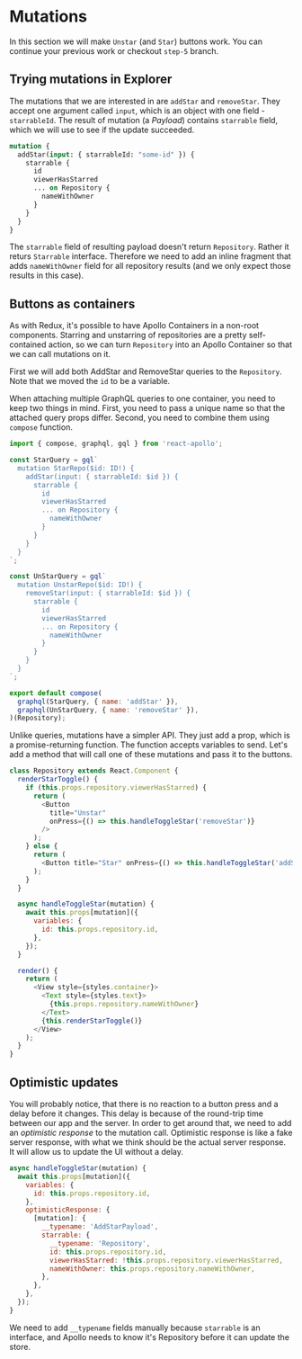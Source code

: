 # Mutations

In this section we will make `Unstar` (and `Star`) buttons work. You can
continue your previous work or checkout `step-5` branch.

## Trying mutations in Explorer

The mutations that we are interested in are `addStar` and `removeStar`. They
accept one argument called `input`, which is an object with one field -
`starrableId`. The result of mutation (a *Payload*) contains `starrable` field,
which we will use to see if the update succeeded.

```graphql
mutation {
  addStar(input: { starrableId: "some-id" }) {
    starrable {
      id
      viewerHasStarred
      ... on Repository {
        nameWithOwner
      }
    }
  }
}
```

The `starrable` field of resulting payload doesn't return `Repository`. Rather
it returs `Starrable` interface. Therefore we need to add an inline fragment
that adds `nameWithOwner` field for all repository results (and we only expect
those results in this case).

## Buttons as containers

As with Redux, it's possible to have Apollo Containers in a non-root components.
Starring and unstarring of repositories are a pretty self-contained action, so
we can turn `Repository` into an Apollo Container so that we can call mutations
on it.

First we will add both AddStar and RemoveStar queries to the `Repository`. Note
that we moved the `id` to be a variable.

When attaching multiple GraphQL queries to one container, you need to keep
two things in mind. First, you need to pass a unique name so that the attached
query props differ. Second, you need to combine them using `compose` function.

```js
import { compose, graphql, gql } from 'react-apollo';

```

```js
const StarQuery = gql`
  mutation StarRepo($id: ID!) {
    addStar(input: { starrableId: $id }) {
      starrable {
        id
        viewerHasStarred
        ... on Repository {
          nameWithOwner
        }
      }
    }
  }
`;

const UnStarQuery = gql`
  mutation UnstarRepo($id: ID!) {
    removeStar(input: { starrableId: $id }) {
      starrable {
        id
        viewerHasStarred
        ... on Repository {
          nameWithOwner
        }
      }
    }
  }
`;

export default compose(
  graphql(StarQuery, { name: 'addStar' }),
  graphql(UnStarQuery, { name: 'removeStar' }),
)(Repository);

```

Unlike queries, mutations have a simpler API. They just add a prop, which is
a promise-returning function. The function accepts variables to send. Let's add
a method that will call one of these mutations and pass it to the buttons.

```js
class Repository extends React.Component {
  renderStarToggle() {
    if (this.props.repository.viewerHasStarred) {
      return (
        <Button
          title="Unstar"
          onPress={() => this.handleToggleStar('removeStar')}
        />
      );
    } else {
      return (
        <Button title="Star" onPress={() => this.handleToggleStar('addStar')} />
      );
    }
  }

  async handleToggleStar(mutation) {
    await this.props[mutation]({
      variables: {
        id: this.props.repository.id,
      },
    });
  }

  render() {
    return (
      <View style={styles.container}>
        <Text style={styles.text}>
          {this.props.repository.nameWithOwner}
        </Text>
        {this.renderStarToggle()}
      </View>
    );
  }
}
```

## Optimistic updates

You will probably notice, that there is no reaction to a button press and a
delay before it changes. This delay is because of the round-trip time between
our app and the server. In order to get around that, we need to add an
*optimistic response* to the mutation call. Optimistic response is like a fake
server response, with what we think should be the actual server response. It
will allow us to update the UI without a delay.

```js
async handleToggleStar(mutation) {
  await this.props[mutation]({
    variables: {
      id: this.props.repository.id,
    },
    optimisticResponse: {
      [mutation]: {
        __typename: 'AddStarPayload',
        starrable: {
          __typename: 'Repository',
          id: this.props.repository.id,
          viewerHasStarred: !this.props.repository.viewerHasStarred,
          nameWithOwner: this.props.repository.nameWithOwner,
        },
      },
    },
  });
}
```

We need to add `__typename` fields manually because `starrable` is an interface,
and Apollo needs to know it's Repository before it can update the store.
